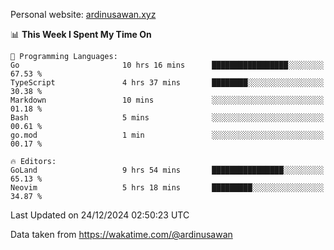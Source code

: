Personal website: [ardinusawan.xyz](https://ardinusawan.xyz)

<!--START_SECTION:waka-->
📊 **This Week I Spent My Time On** 

```text
💬 Programming Languages: 
Go                       10 hrs 16 mins      █████████████████░░░░░░░░   67.53 % 
TypeScript               4 hrs 37 mins       ████████░░░░░░░░░░░░░░░░░   30.38 % 
Markdown                 10 mins             ░░░░░░░░░░░░░░░░░░░░░░░░░   01.18 % 
Bash                     5 mins              ░░░░░░░░░░░░░░░░░░░░░░░░░   00.61 % 
go.mod                   1 min               ░░░░░░░░░░░░░░░░░░░░░░░░░   00.17 % 

🔥 Editors: 
GoLand                   9 hrs 54 mins       ████████████████░░░░░░░░░   65.13 % 
Neovim                   5 hrs 18 mins       █████████░░░░░░░░░░░░░░░░   34.87 % 
```


 Last Updated on 24/12/2024 02:50:23 UTC
<!--END_SECTION:waka-->
Data taken from https://wakatime.com/@ardinusawan
